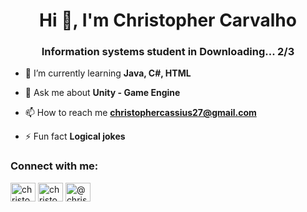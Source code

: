 <h1 align="center">Hi 👋, I'm Christopher Carvalho</h1>
<h3 align="center">Information systems student in Downloading... 2/3</h3>

- 🌱 I’m currently learning **Java, C#, HTML**

- 💬 Ask me about **Unity - Game Engine**

- 📫 How to reach me **christophercassius27@gmail.com**

- ⚡ Fun fact **Logical jokes**

<h3 align="left">Connect with me:</h3>
<p align="left">
<a href="https://linkedin.com/in/christophercarvalho" target="blank"><img align="center" src="https://raw.githubusercontent.com/rahuldkjain/github-profile-readme-generator/master/src/images/icons/Social/linked-in-alt.svg" alt="christophercarvalho" height="30" width="40" /></a>
<a href="https://instagram.com/christophercassius" target="blank"><img align="center" src="https://raw.githubusercontent.com/rahuldkjain/github-profile-readme-generator/master/src/images/icons/Social/instagram.svg" alt="christophercassius" height="30" width="40" /></a>
<a href="https://www.hackerrank.com/@christophercass1" target="blank"><img align="center" src="https://raw.githubusercontent.com/rahuldkjain/github-profile-readme-generator/master/src/images/icons/Social/hackerearth.svg" alt="@christophercass1" height="30" width="40" /></a>
</p>

